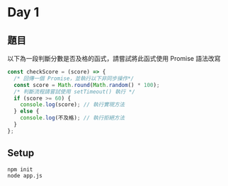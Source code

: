# Day 1

## 題目

以下為一段判斷分數是否及格的函式，請嘗試將此函式使用 Promise 語法改寫

```javascript
const checkScore = (score) => {
  /* 回傳一個 Promise，並執行以下非同步操作*/
  const score = Math.round(Math.random() * 100);
  /* 判斷流程請嘗試使用 setTimeout() 執行 */
  if (score >= 60) {
    console.log(score); // 執行實現方法
  } else {
    console.log(不及格); // 執行拒絕方法
  }
};
```

## Setup

```bash
npm init
node app.js
```
